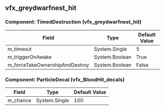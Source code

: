 ## vfx_greydwarfnest_hit

### Component: TimedDestruction (vfx_greydwarfnest_hit)

|Field|Type|Default Value|
|-----|----|-------------|
|m_timeout|System.Single|5|
|m_triggerOnAwake|System.Boolean|True|
|m_forceTakeOwnershipAndDestroy|System.Boolean|False|

### Component: ParticleDecal (vfx_BloodHit_decals)

|Field|Type|Default Value|
|-----|----|-------------|
|m_chance|System.Single|100|


